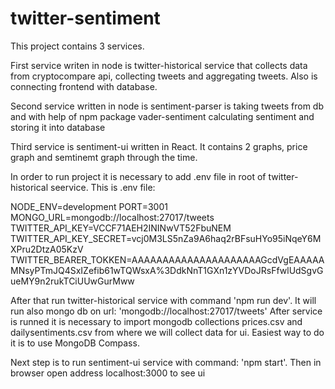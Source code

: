 # twitter-sentiment

This project contains 3 services.

First service writen in node is twitter-historical service that collects data from cryptocompare api, collecting tweets and aggregating tweets. 
Also is connecting frontend with database.

Second service written in node is sentiment-parser is taking tweets from db and with help of npm package vader-sentiment calculating sentiment 
and storing it into database

Third service is sentiment-ui written in React. It contains 2 graphs, price graph and semtinemt graph through the time.

In order to run project it is necessary to add .env file in root of twitter-historical seervice.
This is .env file:

NODE_ENV=development
PORT=3001
MONGO_URL=mongodb://localhost:27017/tweets
TWITTER_API_KEY=VCCF71AEH2ININwVT52FbuNEM
TWITTER_API_KEY_SECRET=vcj0M3LS5nZa9A6haq2rBFsuHYo95iNqeY6MXPru2DtzA05KzV
TWITTER_BEARER_TOKKEN=AAAAAAAAAAAAAAAAAAAAAGcdVgEAAAAAMNsyPTmJQ4SxIZefib61wTQWsxA%3DdkNnT1GXn1zYVDoJRsFfwlUdSgvGueMY9n2rukTCiUUwGurMww


After that run twitter-historical service with command 'npm run dev'. It will run also mongo db on url: 'mongodb://localhost:27017/tweets'
After service is runned it is necessary to import mongodb collections prices.csv and dailysentiments.csv from where we will collect data for ui.
Easiest way to do it is to use MongoDB Compass. 

Next step is to run sentiment-ui service with command: 'npm start'. Then in browser open address localhost:3000 to see ui

